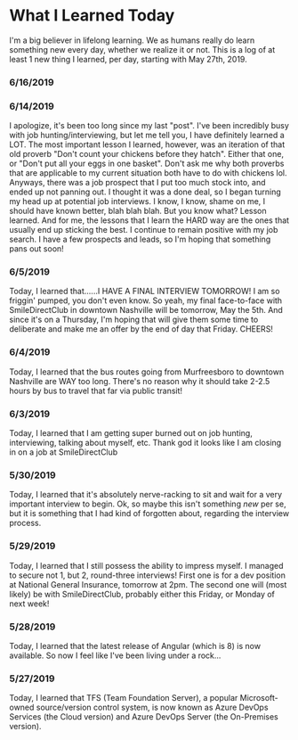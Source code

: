 # What I Learned Today

I'm a big believer in lifelong learning. We as humans really do learn something new every day, whether we realize it or not. This is a log of at least 1 new thing I learned, per day, starting with May 27th, 2019.

### 6/16/2019


### 6/14/2019
I apologize, it's been too long since my last "post". I've been incredibly busy with job hunting/interviewing, but let me tell you, I have definitely learned a LOT. The most important lesson I learned, however, was an iteration of that old proverb "Don't count your chickens before they hatch". Either that one, or "Don't put all your eggs in one basket". Don't ask me why both proverbs that are applicable to my current situation both have to do with chickens lol. Anyways, there was a job prospect that I put too much stock into, and ended up not panning out. I thought it was a done deal, so I began turning my head up at potential job interviews. I know, I know, shame on me, I should have known better, blah blah blah. But you know what? Lesson learned. And for me, the lessons that I learn the HARD way are the ones that usually end up sticking the best. I continue to remain positive with my job search. I have a few prospects and leads, so I'm hoping that something pans out soon!

### 6/5/2019
Today, I learned that......I HAVE A FINAL INTERVIEW TOMORROW! I am so friggin' pumped, you don't even know. So yeah, my final face-to-face with SmileDirectClub in downtown Nashville will be tomorrow, May the 5th. And since it's on a Thursday, I'm hoping that will give them some time to deliberate and make me an offer by the end of day that Friday. CHEERS!

### 6/4/2019
Today, I learned that the bus routes going from Murfreesboro to downtown Nashville are WAY too long. There's no reason why it should take 2-2.5 hours by bus to travel that far via public transit!

### 6/3/2019
Today, I learned that I am getting super burned out on job hunting, interviewing, talking about myself, etc. Thank god it looks like I am closing in on a job at SmileDirectClub

### 5/30/2019
Today, I learned that it's absolutely nerve-racking to sit and wait for a very important interview to begin. Ok, so maybe this isn't something _new_ per se, but it is something that I had kind of forgotten about, regarding the interview process.

### 5/29/2019
Today, I learned that I still possess the ability to impress myself. I managed to secure not 1, but 2, round-three interviews! First one is for a dev position at National General Insurance, tomorrow at 2pm. The second one will (most likely) be with SmileDirectClub, probably either this Friday, or Monday of next week!

### 5/28/2019
Today, I learned that the latest release of Angular (which is 8) is now available. So now I feel like I've been living under a rock...

### 5/27/2019
Today, I learned that TFS (Team Foundation Server), a popular Microsoft-owned source/version control system, is now known as Azure DevOps Services (the Cloud version) and Azure DevOps Server (the On-Premises version).
